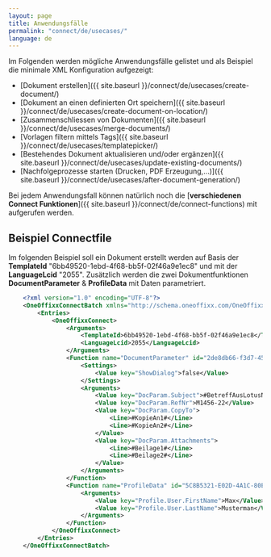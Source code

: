 ```yaml
---
layout: page
title: Anwendungsfälle
permalink: "connect/de/usecases/"
language: de
---
```


Im Folgenden werden mögliche Anwendungsfälle gelistet und als Beispiel die minimale XML Konfiguration aufgezeigt:

* [Dokument erstellen]({{ site.baseurl }}/connect/de/usecases/create-document/)
* [Dokument an einen definierten Ort speichern]({{ site.baseurl }}/connect/de/usecases/create-document-on-location/)
* [Zusammenschliessen von Dokumenten]({{ site.baseurl }}/connect/de/usecases/merge-documents/)
* [Vorlagen filtern mittels Tags]({{ site.baseurl }}/connect/de/usecases/templatepicker/)
* [Bestehendes Dokument aktualisieren und/oder ergänzen]({{ site.baseurl }}/connect/de/usecases/update-existing-documents/)
* [Nachfolgeprozesse starten (Drucken, PDF Erzeugung,…)]({{ site.baseurl }}/connect/de/usecases/after-document-generation/)

Bei jedem Anwendungsfall können natürlich noch die [__verschiedenen Connect Funktionen__]({{ site.baseurl }}/connect/de/connect-functions) mit aufgerufen werden.  

## Beispiel Connectfile

Im folgenden Beispiel soll ein Dokument erstellt werden auf Basis der __TemplateId__ "6bb49520-1ebd-4f68-bb5f-02f46a9e1ec8" und mit der __LanguageLcid__ "2055". Zusätzlich werden die zwei Dokumentfunktionen __DocumentParameter__ & __ProfileData__ mit Daten parametriert.

```xml
    <?xml version="1.0" encoding="UTF-8"?>
    <OneOffixxConnectBatch xmlns="http://schema.oneoffixx.com/OneOffixxConnectBatch/1" xmlns:xsi="http://www.w3.org/2001/XMLSchema-instance">
    	<Entries>
    		<OneOffixxConnect>
    			<Arguments>
    				<TemplateId>6bb49520-1ebd-4f68-bb5f-02f46a9e1ec8</TemplateId>
    				<LanguageLcid>2055</LanguageLcid>
    			</Arguments>
    			<Function name="DocumentParameter" id="2de8db66-f3d7-456d-bba3-6bb0f12c1fb6">
    				<Settings>
    					<Value key="ShowDialog">false</Value>
    				</Settings>
    				<Arguments>
    					<Value key="DocParam.Subject">#BetreffAusLotusNotes#</Value>
    					<Value key="DocParam.RefNr">M1456-22</Value>
    					<Value key="DocParam.CopyTo">
    						<Line>#KopieAn1#</Line>
    						<Line>#KopieAn2#</Line>
    					</Value>
    					<Value key="DocParam.Attachments">
    						<Line>#Beilage1#</Line>
    						<Line>#Beilage2#</Line>
    					</Value>
    				</Arguments>
    			</Function>
				<Function name="ProfileData" id="5C8B5321-E02D-4A1C-80E3-627D40AEABAF">
    				<Arguments>
    					<Value key="Profile.User.FirstName">Max</Value>
    					<Value key="Profile.User.LastName">Musterman</Value>
    				</Arguments>
    		    </Function>
    		</OneOffixxConnect>
    	</Entries>
    </OneOffixxConnectBatch>
```	
